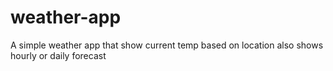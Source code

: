 # weather-app
A simple weather app that show current temp based on location also shows hourly or daily forecast
